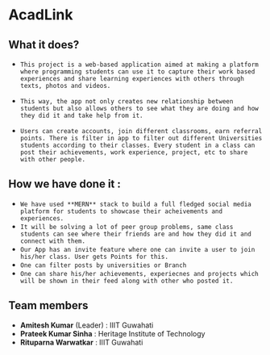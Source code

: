# AcadLink

## What it does?

* `This project is a web-based application aimed at making a platform where programming students can use it to capture their work based experiences and share learning experiences with others through texts, photos and videos.`

* `This way, the app not only creates new relationship between students but also allows others to see what they are doing and how they did it and take help from it.`

* `Users can create accounts, join different classrooms, earn referral points. There is filter in app to filter out different Universities students according to their classes. Every student in a class can post their achievements, work experience, project, etc to share with other people.`

## How we have done it :

- `We have used **MERN** stack to build a full fledged social media platform for students to showcase their acheivements and experiences.`
- `It will be solving a lot of peer group problems, same class students can see where their friends are and how they did it and connect with them.`
- `Our App has an invite feature where one can invite a user to join his/her class. User gets Points for this.`
- `One can filter posts by universities or Branch`
- `One can share his/her achievements, experiecnes and projects which will be shown in their feed along with other who posted it.`

## Team members
- **Amitesh Kumar** (Leader)   : IIIT Guwahati
- **Prateek Kumar Sinha**     : Heritage Institute of Technology
- **Rituparna Warwatkar**      : IIIT Guwahati
